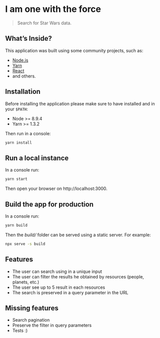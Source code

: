 # I am one with the force

> Search for Star Wars data.

## What’s Inside?

This application was built using some community projects, such as:

* [Node.js](https://nodejs.org)
* [Yarn](https://yarnpkg.com)
* [React](https://facebook.github.io/react/)
* and others.

## Installation

Before installing the application please make sure to have installed and in your `$PATH`:

* Node >= 8.9.4
* Yarn >= 1.3.2

Then run in a console:

```sh
yarn install
```

## Run a local instance

In a console run:

```sh
yarn start
```

Then open your browser on http://localhost:3000.

## Build the app for production

In a console run:

```sh
yarn build
```

Then the _build/_ folder can be served using a static server.
For example:

```sh
npx serve -s build
```

## Features

* The user can search using in a unique input
* The user can filter the results he obtained by resources (people, planets, etc.)
* The user see up to 5 result in each resources
* The search is preserved in a query parameter in the URL

## Missing features

* Search pagination
* Preserve the filter in query parameters
* Tests :)
